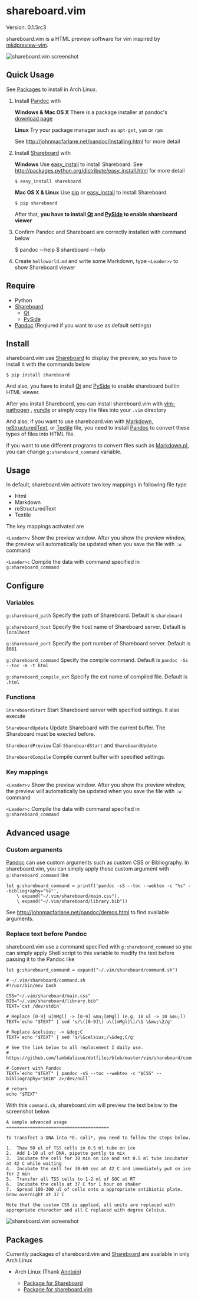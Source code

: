 shareboard.vim
=============================================================================

Version:   0.1.5rc3

shareboard.vim is a HTML preview software for vim inspired by [mkdpreview-vim][].

![shareboard.vim screenshot](static/screenshot001.png "Screenshot")

[mkdpreview-vim]: https://github.com/mattn/mkdpreview-vim


Quick Usage
-----------------------------------------------------------------------------
See [Packages](#packages) to install in Arch Linux.

1.  Install [Pandoc][] with

    **Windows & Mac OS X**
    There is a package installer at pandoc's
    [download page](http://code.google.com/p/pandoc/downloads/list)

    **Linux**
    Try your package manager such as `apt-get`, `yum` or `rpm`

    See http://johnmacfarlane.net/pandoc/installing.html for more detail

2.  Install [Shareboard][] with

    **Windows**
    Use [easy_install][] to install Shareboard. See
    http://packages.python.org/distribute/easy_install.html for more detail

        $ easy_install shareboard

    **Mac OS X & Linux**
    Use [pip][] or [easy_install][] to install Shareboard.

        $ pip shareboard

    After that, **you have to install [Qt][] and [PySide][] to enable shareboard viewer**

3.  Confirm Pandoc and Shareboard are correctly installed with command below

    $ pandoc --help
    $ shareboard --help

4.  Create `helloworld.md` and write some Markdown, type `<Leader>v` to show
    Shareboard viewer

[easy_install]: http://packages.python.org/distribute/easy_install.html
[pip]: http://www.pip-installer.org/en/latest/
[Qt]: http://qt.digia.com/
[PySide]: http://qt-project.org/wiki/PySide


Require
-----------------------------------------------------------------------------
-   Python
-   [Shareboard][]
    -   [Qt][]
    -   [PySide][]
-   [Pandoc][] (Reqiured if you want to use as default settings)

Install
-----------------------------------------------------------------------------

shareboard.vim use [Shareboard][] to display the preview, so you have to install
it with the commands below

    $ pip install shareboard

And also, you have to install [Qt][] and [PySide][] to enable shareboard
builtin HTML viewer.

After you install Shareboard, you can install shareboard.vim with [vim-pathogen][]
, [vundle][] or simply copy the files into your `.vim` directory

And also, if you want to use shareboard.vim with [Markdown][],
[reStructuredText][], or [Textile][] file, you need to install [Pandoc][] to
convert these types of files into HTML file.

If you want to use different programs to convert files such as [Markdown.pl][],
you can change `g:shareboard_command` variable.

[Shareboard]: https://github.com/lambdalisue/Shareboard
[vim-pathogen]: https://github.com/tpope/vim-pathogen
[vundle]: https://github.com/gmarik/vundle
[Markdown]: http://daringfireball.net/projects/markdown/
[reStructuredText]: http://docutils.sourceforge.net/rst.html
[Textile]: http://textile.thresholdstate.com/
[Pandoc]: http://johnmacfarlane.net/pandoc/
[Markdown.pl]: http://search.cpan.org/~sekimura/Text-Markdown-Discount-0.04/xt/MarkdownXS.pl

Usage
-----------------------------------------------------------------------------

In default, shareboard.vim activate two key mappings in following file type

-   Html
-   Markdown
-   reStructuredText
-   Textile

The key mappings activated are

`<Leader>v`
Show the preview window. After you show the preview window, the preview
will automatically be updated when you save the file with `:w` command

`<Leader>c`
Compile the data with command specified in `g:shareboard_command`


Configure
-----------------------------------------------------------------------------

### Variables

`g:shareboard_path`
Specify the path of Shareboard. Default is `shareboard`

`g:shareboard_host`
Specify the host name of Shareboard server. Default is `localhost`

`g:shareboard_port`
Specify the port number of Shareboard server. Default is `8081`

`g:shareboard_command`
Specify the compile command. Default is `pandoc -Ss --toc -m -t html`

`g:shareboard_compile_ext`
Specify the ext name of compiled file. Default is `.html`


### Functions

`ShareboardStart`
Start Shareboard server with specified settings. It also execute

`ShareboardUpdate`
Update Shareboard with the current buffer. The Shareboard must be exected
before.

`ShareboardPreview`
Call `ShareboardStart` and `ShareboardUpdate`

`ShareboardCompile`
Compile current buffer with specified settings.


### Key mappings

`<Leader>v`
Show the preview window. After you show the preview window, the preview
will automatically be updated when you save the file with `:w` command

`<Leader>c`
Compile the data with command specified in `g:shareboard_command`


Advanced usage
-----------------------------------------------------------------------------

### Custom arguments
[Pandoc][] can use custom arguments such as custom CSS or Bibliography.
In shareboard.vim, you can simply apply these custom argument with
`g:shareboard_command` like

    let g:shareboard_command = printf('pandoc -sS --toc --webtex -c "%s" --bibliography="%s"',
        \ expand("~/.vim/shareboard/main.css"),
        \ expand("~/.vim/shareboard/library.bib"))

See http://johnmacfarlane.net/pandoc/demos.html to find available arguments.


### Replace text before Pandoc
shareboard.vim use a command specified with `g:shareboard_command` so you can
simply apply Shell script to this variable to modify the text before passing it
to the Pandoc like

    let g:shareboard_command = expand("~/.vim/shareboard/command.sh")

    # ~/.vim/shareboard/command.sh
    #!/usr/bin/env bash

    CSS="~/.vim/shareboard/main.css"
    BIB="~/.vim/shareboard/library.bib"
    TEXT=`cat /dev/stdin`

    # Replace [0-9] u[mMgl] -> [0-9] &mu;[mMgl] (e.g. 10 ul -> 10 &mu;l)
    TEXT=`echo "$TEXT" | sed 's/\([0-9]\) u\([mMgl]\)/\1 \&mu;\2/g'

    # Replace &celsius; -> &deg;C
    TEXT=`echo "$TEXT" | sed 's/\&celsius;/\&deg;C/g'

    # See the link below to all replacement I daily use.
    # https://github.com/lambdalisue/dotfiles/blob/master/vim/shareboard/command.sh

    # Convert with Pandoc
    TEXT=`echo "$TEXT" | pandoc -sS --toc --webtex -c "$CSS" --bibliography="$BIB" 2>/dev/null`

    # return
    echo "$TEXT"

With this `command.sh`, shareboard.vim will preview the text below to the screenshot below.

    A sample advanced usage
    =======================================

    To transfect a DNA into *E. coli*, you need to follow the steps below.

    1.  Thaw 50 ul of TSS cells in 0.5 ml tube on ice
    2.  Add 1-10 ul of DNA, pipette gently to mix
    3.  Incubate the cell for 30 min on ice and set 0.5 ml tube incubator at 42 C while waiting
    4.  Incubate the cell for 30-60 sec at 42 C and immediately put on ice for 2 min
    5.  Transfer all TSS cells to 1-2 ml of SOC at RT
    6.  Incubate the cells at 37 C for 1 hour on shaker
    7.  Spread 100-300 ul of cells onto a appropriate antibiotic plate. Grow overnight at 37 C

    Note that the custom CSS is applied, all units are replaced with appropriate character and all C replaced with degree Celsius.

![shareboard.vim screenshot](static/screenshot002.png "Screenshot")


Packages
----------------------------------------------------------------------------
Currently packages of shareboard.vim and [Shareboard][] are available in only
Arch Linux

-   Arch Linux (Thank [Anntoin](https://github.com/lambdalisue/shareboard.vim/issues/1#issuecomment-13129299))

    -   [Package for Shareboard](https://aur.archlinux.org/packages/python2-shareboard-git/)
    -   [Package for shareboard.vim](https://aur.archlinux.org/packages/vim-shareboard-git/)
